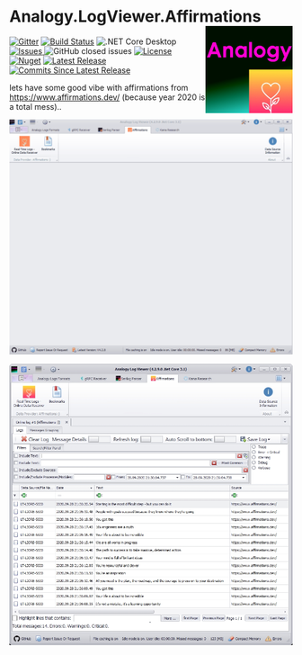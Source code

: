 # Analogy.LogViewer.Affirmations   <img src="./Assets/AnalogyAffirmations.png" align="right" width="155px" height="155px">

[![Gitter](https://badges.gitter.im/Analogy-LogViewer/community.svg)](https://gitter.im/Analogy-LogViewer/community?utm_source=badge&utm_medium=badge&utm_campaign=pr-badge)
[![Build Status](https://dev.azure.com/Analogy-LogViewer/Analogy%20Log%20Viewer/_apis/build/status/Analogy-LogViewer.Analogy.LogViewer.Affirmations?branchName=main)](https://dev.azure.com/Analogy-LogViewer/Analogy%20Log%20Viewer/_build/latest?definitionId=39&branchName=main) ![.NET Core Desktop](https://github.com/Analogy-LogViewer/Analogy.LogViewer.Affirmations/workflows/.NET%20Core%20Desktop/badge.svg)
<a href="https://github.com/Analogy-LogViewer/Analogy.LogViewer.Affirmations/issues">
    <img src="https://img.shields.io/github/issues/Analogy-LogViewer/Analogy.LogViewer.Affirmations" alt="Issues" />
</a>
![GitHub closed issues](https://img.shields.io/github/issues-closed-raw/Analogy-LogViewer/Analogy.LogViewer.Affirmations)
<a href="https://github.com/Analogy-LogViewer/Analogy.LogViewer.Affirmations/blob/master/LICENSE">
    <img src="https://img.shields.io/github/license/Analogy-LogViewer/Analogy.LogViewer.Affirmations" alt="License" />
</a>
[![Nuget](https://img.shields.io/nuget/v/Analogy.LogViewer.Affirmations)](https://www.nuget.org/packages/Analogy.LogViewer.Affirmations/) 
<a href="https://github.com/Analogy-LogViewer/Analogy.LogViewer.Affirmations/releases">
    <img src="https://img.shields.io/github/v/release/Analogy-LogViewer/Analogy.LogViewer.Affirmations" alt="Latest Release" />
</a>
<a href="https://github.com/Analogy-LogViewer/Analogy.LogViewer.Affirmations/compare/V1.0.0...master"> 
  <img src="https://img.shields.io/github/commits-since/Analogy-LogViewer/Analogy.LogViewer.Affirmations/latest" alt="Commits Since Latest Release"  />
</a>


lets have some good vibe with affirmations from https://www.affirmations.dev/ (because year 2020 is a total mess)..  
 



![Static Example](Assets/Analogy.Affirmations.gif)

![Static Example](Assets/Screenshot.jpg)
